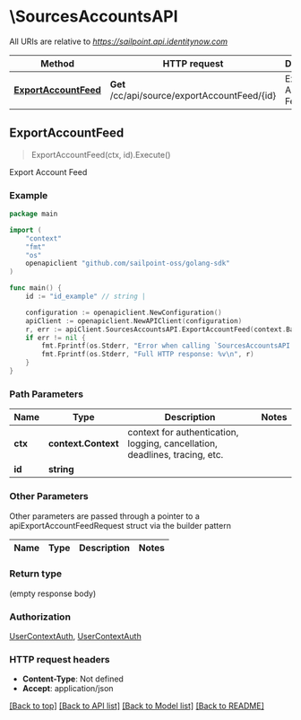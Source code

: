 # \SourcesAccountsAPI

All URIs are relative to *https://sailpoint.api.identitynow.com*

Method | HTTP request | Description
------------- | ------------- | -------------
[**ExportAccountFeed**](SourcesAccountsAPI.md#ExportAccountFeed) | **Get** /cc/api/source/exportAccountFeed/{id} | Export Account Feed



## ExportAccountFeed

> ExportAccountFeed(ctx, id).Execute()

Export Account Feed



### Example

```go
package main

import (
    "context"
    "fmt"
    "os"
    openapiclient "github.com/sailpoint-oss/golang-sdk"
)

func main() {
    id := "id_example" // string | 

    configuration := openapiclient.NewConfiguration()
    apiClient := openapiclient.NewAPIClient(configuration)
    r, err := apiClient.SourcesAccountsAPI.ExportAccountFeed(context.Background(), id).Execute()
    if err != nil {
        fmt.Fprintf(os.Stderr, "Error when calling `SourcesAccountsAPI.ExportAccountFeed``: %v\n", err)
        fmt.Fprintf(os.Stderr, "Full HTTP response: %v\n", r)
    }
}
```

### Path Parameters


Name | Type | Description  | Notes
------------- | ------------- | ------------- | -------------
**ctx** | **context.Context** | context for authentication, logging, cancellation, deadlines, tracing, etc.
**id** | **string** |  | 

### Other Parameters

Other parameters are passed through a pointer to a apiExportAccountFeedRequest struct via the builder pattern


Name | Type | Description  | Notes
------------- | ------------- | ------------- | -------------


### Return type

 (empty response body)

### Authorization

[UserContextAuth](../README.md#UserContextAuth), [UserContextAuth](../README.md#UserContextAuth)

### HTTP request headers

- **Content-Type**: Not defined
- **Accept**: application/json

[[Back to top]](#) [[Back to API list]](../README.md#documentation-for-api-endpoints)
[[Back to Model list]](../README.md#documentation-for-models)
[[Back to README]](../README.md)


